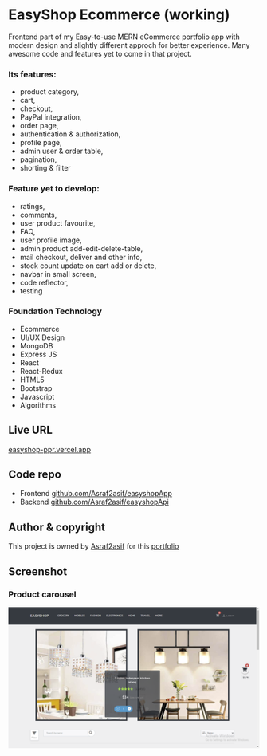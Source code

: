 # EasyShop Ecommerce (working) 
Frontend part of my Easy-to-use MERN eCommerce portfolio app with modern design and slightly different approch for better experience. Many awesome code and features yet to come in that project.

### Its features:
- product category, 
- cart, 
- checkout, 
- PayPal integration, 
- order page, 
- authentication & authorization, 
- profile page, 
- admin user & order table, 
- pagination, 
- shorting & filter

### Feature yet to develop:
- ratings, 
- comments, 
- user product favourite, 
- FAQ, 
- user profile image, 
- admin product add-edit-delete-table, 
- mail checkout, deliver and other info,
- stock count update on cart add or delete,
- navbar in small screen, 
- code reflector,
- testing

### Foundation Technology
- Ecommerce
- UI/UX Design
- MongoDB
- Express JS
- React
- React-Redux
- HTML5
- Bootstrap
- Javascript
- Algorithms

## Live URL
[easyshop-ppr.vercel.app](https://easyshop-ppr.vercel.app/)

## Code repo
- Frontend [github.com/Asraf2asif/easyshopApp](https://github.com/Asraf2asif/easyshopApp/)
- Backend [github.com/Asraf2asif/easyshopApi](https://github.com/Asraf2asif/easyshopApi/)

## Author & copyright
This project is owned by [Asraf2asif](https://github.com/Asraf2asif) for this [portfolio](https://asraf2asif-portfolio.vercel.app/)

## Screenshot
### Product carousel
<img src="https://raw.githubusercontent.com/Asraf2asif/easyshopApp/master/Screenshot/01%20-%20Product%20carousel.png" width="800">


